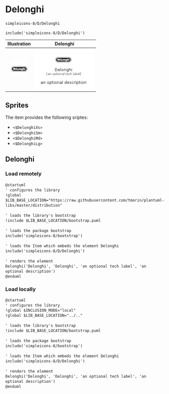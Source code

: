 # Delonghi


```text
simpleicons-8/D/Delonghi
```

```text
include('simpleicons-8/D/Delonghi')
```



| Illustration | Delonghi |
| :---: | :---: |
| ![illustration for Illustration](../../simpleicons-8/D/Delonghi.png) | ![illustration for Delonghi](../../simpleicons-8/D/Delonghi.Local.png) |



## Sprites
The item provides the following sriptes:

- `<$DelonghiXs>`
- `<$DelonghiSm>`
- `<$DelonghiMd>`
- `<$DelonghiLg>`





## Delonghi

### Load remotely
```plantuml
@startuml
' configures the library
!global $LIB_BASE_LOCATION="https://raw.githubusercontent.com/tmorin/plantuml-libs/master/distribution"

' loads the library's bootstrap
!include $LIB_BASE_LOCATION/bootstrap.puml

' loads the package bootstrap
include('simpleicons-8/bootstrap')

' loads the Item which embeds the element Delonghi
include('simpleicons-8/D/Delonghi')

' renders the element
Delonghi('Delonghi', 'Delonghi', 'an optional tech label', 'an optional description')
@enduml
```

### Load locally
```plantuml
@startuml
' configures the library
!global $INCLUSION_MODE="local"
!global $LIB_BASE_LOCATION="../.."

' loads the library's bootstrap
!include $LIB_BASE_LOCATION/bootstrap.puml

' loads the package bootstrap
include('simpleicons-8/bootstrap')

' loads the Item which embeds the element Delonghi
include('simpleicons-8/D/Delonghi')

' renders the element
Delonghi('Delonghi', 'Delonghi', 'an optional tech label', 'an optional description')
@enduml
```

